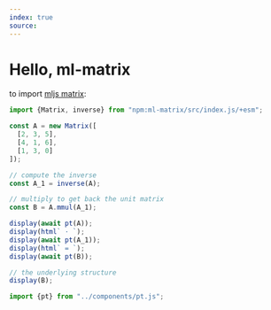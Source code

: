 ```yaml
---
index: true
source:
---
```


# Hello, ml-matrix

to import [mljs matrix](https://github.com/mljs/matrix):

```js echo
import {Matrix, inverse} from "npm:ml-matrix/src/index.js/+esm";
```

```js echo
const A = new Matrix([
  [2, 3, 5],
  [4, 1, 6],
  [1, 3, 0]
]);

// compute the inverse
const A_1 = inverse(A);

// multiply to get back the unit matrix
const B = A.mmul(A_1);
```

```js echo
display(await pt(A));
display(html` · `);
display(await pt(A_1));
display(html` = `);
display(await pt(B));
```

```js echo
// the underlying structure
display(B);
```

```js echo
import {pt} from "../components/pt.js";
```
